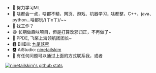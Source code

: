 - 🌱 努力学习ML
- 💬 啥都会一点，啥都不精，网页、游戏、机器学习...啥都整，C++、java、python...啥都玩/(ㄒoㄒ)/~~
- 🤔 找工作？
- 😄 长期做趣味项目，但是打算改邪归正，不再做了~
- 👯 PPDE, 飞桨上海领航团团长~   
- 🅱️ BiliBili: [九尾妖熊](https://space.bilibili.com/2054826)   
- 🅰️ AiStudio: [ninetailskim](https://aistudio.baidu.com/aistudio/personalcenter/thirdview/311006)
- 📨 有任何问题可以通过上面的方式联系我，或者
 
[![ninetailskim's github stats](https://github-readme-stats.vercel.app/api?username=ninetailskim)](https://github.com/ninetailskim/github-readme-stats)


<!--
**ninetailskim/ninetailskim** is a ✨ _special_ ✨ repository because its `README.md` (this file) appears on your GitHub profile.

Here are some ideas to get you started:

- 🔭 I’m currently working on ...
- 🌱 I’m currently learning ...
- 👯 I’m looking to collaborate on ...
- 🤔 I’m looking for help with ...
- 💬 Ask me about ...
- 📫 How to reach me: ...
- 😄 Pronouns: ...
- ⚡ Fun fact: ...
-->
